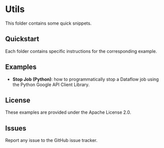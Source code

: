 # Utils

This folder contains some quick snippets.

## Quickstart

Each folder contains specific instructions for the corresponding example.

## Examples

* **Stop Job (Python)**: how to programmatically stop a Dataflow job using the Python Google API Client Library.

## License

These examples are provided under the Apache License 2.0.

## Issues

Report any issue to the GitHub issue tracker.
